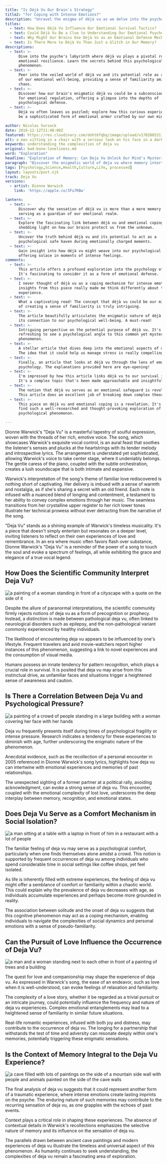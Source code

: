 ```yaml
---
title: "Is Déjà Vu Our Brain's Strategy"
title2: "for Coping with Intense Emotions?"
description: "Unravel the enigma of déjà vu as we delve into the psychology behind this mysterious phenomenon. Discover insights and implications on our emotional coping mechanisms."
titles:
  - text: How Does Déjà Vu Influence Our Emotional Survival Tactics?
  - text: Could Déjà Vu Be a Clue to Understanding Our Emotional Psyche?
  - text: Why Might Our Brains Use Déjà Vu as an Emotional Defense Mechanism?
  - text: Is There More to Déjà Vu Than Just a Glitch in Our Memory?
descriptions:
  - text: >-
      Dive into the psyche's labyrinth where déjà vu plays a pivotal role in
      emotional resilience. Learn the secrets behind this psychological
      phenomenon.
  - text: >-
      Peer into the veiled world of déjà vu and its potential role as a guardian
      of our emotional well-being, providing a sense of familiarity amidst
      chaos.
  - text: >-
      Discover how our brain's enigmatic déjà vu could be a subconscious tool
      for emotional regulation, offering a glimpse into the depths of
      psychological defense.
  - text: >-
      Déjà vu often leaves us puzzled; explore how this curious experience might
      be a sophisticated form of emotional armor crafted by our own minds.

author: Nicolas Sursock
date: 2019-12-12T21:48:00Z
featured: https://res.cloudinary.com/doht6fqbq/image/upload/v1702885311/crackingdacode/vzxcupqpchtvi6nhxe0a.png
alt: a man sitting in a chair with a serious look on his face in a dark room with a black background
keywords: understanding the complexities of deja vu
original: bad-bone-loneliness.md
word: "Exploration"
headline: "Exploration of Memory: Can Deja Vu Unlock Our Mind's Mysteries?"
paragraph: "Discover the enigmatic world of deja vu where memory intertwines with mystery. Dive into the depths of our cognitive experience and explore whether these familiar moments can reveal secrets of the human mind."
tags: [Psychology,Science,Health,Culture,Life, processed]
layout: layouts/post.njk
track: Deja Vu
versions:
  - artist: Dionne Warwick
    link: 'https://apple.co/3Fu7RBw'

lantern:
  - text: >-
      Discover why the sensation of déjà vu is more than a mere memory trick,
      serving as a guardian of our emotional realm.
  - text: >-
      Explore the fascinating link between déjà vu and emotional coping,
      shedding light on how our brains protect us from the unknown.
  - text: >-
      Uncover the truth behind déjà vu and its potential to act as a
      psychological safe haven during emotionally charged moments.
  - text: >-
      Gain insight into how déjà vu might weave into our psychological fabric,
      offering solace in moments of intense feelings.
comments:
  - text: >-
      This article offers a profound exploration into the psychology of déjà vu.
      It's fascinating to consider it as a form of emotional defense.
  - text: >-
      I never thought of déjà vu as a coping mechanism for intense emotions. The
      insights from this piece really made me think differently about the
      experience.
  - text: >-
      What a captivating read! The concept that déjà vu could be our mind's way
      of creating a sense of familiarity is truly intriguing.
  - text: >-
      The article beautifully articulates the enigmatic nature of déjà vu and
      its connection to our psychological well-being. A must-read!
  - text: >-
      Intriguing perspective on the potential purpose of déjà vu. It's
      refreshing to see a psychological angle to this common yet mysterious
      phenomenon.
  - text: >-
      A stellar article that dives deep into the emotional aspects of déjà vu.
      The idea that it could help us manage stress is really compelling.
  - text: >-
      Finally, an article that looks at déjà vu through the lens of emotional
      psychology. The explanations provided here are eye-opening!
  - text: >-
      I'm impressed by how this article links déjà vu to our survival instincts.
      It's a complex topic that's been made approachable and insightful.
  - text: >-
      The notion that déjà vu serves as an emotional safeguard is revolutionary.
      This article does an excellent job of breaking down complex theories.
  - text: >-
      This piece on déjà vu and emotional coping is a revelation. It's rare to
      find such a well-researched and thought-provoking exploration of a
      psychological phenomenon.

---
```

Dionne Warwick's "Deja Vu" is a masterful tapestry of soulful expression, woven with the threads of her rich, emotive voice. The song, which showcases Warwick's exquisite vocal control, is an aural feast that soothes the listener's senses and plucks at the heartstrings with its tender melody and introspective lyrics. The arrangement is understated yet sophisticated, allowing Warwick's voice to take center stage, where it undeniably belongs. The gentle caress of the piano, coupled with the subtle orchestration, creates a lush soundscape that is both intimate and expansive.

Warwick's interpretation of the song's theme of familiar love rediscovered is nothing short of captivating. Her delivery is imbued with a sense of warmth and nostalgia, as if she's sharing a secret with an old friend. Each note is infused with a nuanced blend of longing and contentment, a testament to her ability to convey complex emotions through her music. The seamless transitions from her crystalline upper register to her rich lower tones illustrate her technical prowess without ever detracting from the narrative of the song.

"Deja Vu" stands as a shining example of Warwick's timeless musicality. It's a piece that doesn't simply entertain but resonates on a deeper level, inviting listeners to reflect on their own experiences of love and remembrance. In an era where music often favors flash over substance, Dionne Warwick's "Deja Vu" is a reminder of the power of a song to touch the soul and evoke a spectrum of feelings, all while exhibiting the grace and elegance of a true vocal legend.

## How Does the Scientific Community Interpret Deja Vu?

![a painting of a woman standing in front of a cityscape with a quote on the side of it](https://res.cloudinary.com/doht6fqbq/image/upload/v1702885171/crackingdacode/obwjss2i8rsexraokpud.png)
<!-- 
prompt: An individual experiencing a strong sense of familiarity with an unknown place, illustrated in a photorealistic image, capturing the moment of cognitive dissonance.
keyword: scientific explanation of deja vu, understanding the complexities of deja vu
-->

Despite the allure of paranormal interpretations, the scientific community firmly rejects notions of deja vu as a form of precognition or prophecy. Instead, a distinction is made between pathological deja vu, often linked to neurological disorders such as epilepsy, and the non-pathological variant commonly experienced by healthy individuals.

The likelihood of encountering deja vu appears to be influenced by one's lifestyle. Frequent travelers and avid movie-watchers report higher instances of this phenomenon, suggesting a link to novel experiences and the consumption of visual media.

Humans possess an innate tendency for pattern recognition, which plays a crucial role in survival. It is posited that deja vu may arise from this instinctual drive, as unfamiliar faces and situations trigger a heightened sense of awareness and caution.

## Is There a Correlation Between Deja Vu and Psychological Pressure?

![a painting of a crowd of people standing in a large building with a woman covering her face with her hands](https://res.cloudinary.com/doht6fqbq/image/upload/v1702885170/crackingdacode/lymjbwu6xbp5iaylz1wv.png)
<!-- 
prompt: A crowded political rally where an individual spots an estranged former lover, depicted in a photorealistic image, conveying the mixed emotions of the encounter.
keyword: psychological factors affecting deja vu, understanding the complexities of deja vu
-->

Deja vu frequently presents itself during times of psychological fragility or intense pressure. Research indicates a tendency for these experiences to diminish with age, further underscoring the enigmatic nature of the phenomenon.

Anecdotal evidence, such as the recollection of a personal encounter in 2005 referenced in Dionne Warwick's song lyrics, highlights how deja vu can intertwine with emotional experiences and memories of past relationships.

The unexpected sighting of a former partner at a political rally, avoiding acknowledgment, can evoke a strong sense of deja vu. This encounter, coupled with the emotional complexity of lost love, underscores the deep interplay between memory, recognition, and emotional states.

## Does Deja Vu Serve as a Comfort Mechanism in Social Isolation?

![a man sitting at a table with a laptop in front of him in a restaurant with a lot of people](https://res.cloudinary.com/doht6fqbq/image/upload/v1702885170/crackingdacode/kfgfo80evqy3oifjcyr0.png)
<!-- 
prompt: An individual sitting in a bustling coffee shop experiences a moment of deja vu, captured in a photorealistic image, highlighting the contrast between the social environment and internal experience.
keyword: deja vu as a social coping mechanism, understanding the complexities of deja vu
-->

The familiar feeling of deja vu may serve as a psychological comfort, particularly when one finds themselves alone amidst a crowd. This notion is supported by frequent occurrences of deja vu among individuals who spend considerable time in social settings like coffee shops, yet feel isolated.

As life is inherently filled with extreme experiences, the feeling of deja vu might offer a semblance of comfort or familiarity within a chaotic world. This could explain why the prevalence of deja vu decreases with age, as individuals accumulate experiences and perhaps become more grounded in reality.

The association between solitude and the onset of deja vu suggests that this cognitive phenomenon may act as a coping mechanism, enabling individuals to navigate the complexities of social dynamics and personal emotions with a sense of pseudo-familiarity.

## Can the Pursuit of Love Influence the Occurrence of Deja Vu?

![a man and a woman standing next to each other in front of a painting of trees and a building](https://res.cloudinary.com/doht6fqbq/image/upload/v1702885179/crackingdacode/lxxu6psfjl45cv3bnzda.png)
<!-- 
prompt: A couple in a moment of deep connection that feels eerily familiar, depicted in a photorealistic image, symbolizing the intricate link between love and memory.
keyword: romantic experiences and deja vu, understanding the complexities of deja vu
-->

The quest for love and companionship may shape the experience of deja vu. As expressed in Warwick's song, the ease of an endeavor, such as love when it is well-understood, can evoke feelings of relaxation and familiarity.

The complexity of a love story, whether it be regarded as a trivial pursuit or an intricate journey, could potentially influence the frequency and nature of deja vu experiences. Complex emotional entanglements may lead to a heightened sense of familiarity in similar future situations.

Real-life romantic experiences, infused with both joy and distress, may contribute to the occurrence of deja vu. The longing for a partnership that withstands the test of time and adversity can resonate deeply within one's memories, potentially triggering these enigmatic sensations.

## Is the Context of Memory Integral to the Deja Vu Experience?

![a cave filled with lots of paintings on the side of a mountain side wall with people and animals painted on the side of the cave walls](https://res.cloudinary.com/doht6fqbq/image/upload/v1702885170/crackingdacode/tnwirma1ijmfdo2vobcr.png)
<!-- 
prompt: Cave paintings that evoke a sense of deja vu among modern viewers, captured in a photorealistic image, hinting at the ancient origins of this enigmatic experience.
keyword: contextual significance in deja vu experiences, understanding the complexities of deja vu
-->

The final analysis of deja vu suggests that it could represent another form of a traumatic experience, where intense emotions create lasting imprints on the psyche. The enduring nature of such memories may contribute to the recurring sensation of deja vu, as one grapples with the echoes of past events.

Context plays a critical role in shaping these experiences. The absence of contextual details in Warwick's recollections emphasizes the selective nature of memory and its influence on the sensation of deja vu.

The parallels drawn between ancient cave paintings and modern experiences of deja vu illustrate the timeless and universal aspect of this phenomenon. As humanity continues to seek understanding, the complexities of deja vu remain a fascinating area of exploration.